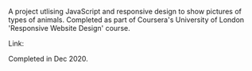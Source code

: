 A project utlising JavaScript and responsive design to show pictures of types of animals. Completed as part of Coursera's University of London 'Responsive Website Design' course.

Link: 

Completed in Dec 2020.
